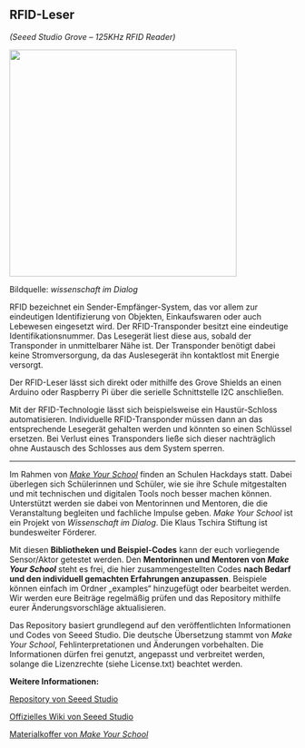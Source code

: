 RFID-Leser
----
*(Seeed Studio Grove – 125KHz RFID Reader)*

<img src=https://www.makeyourschool.de/wp-content/uploads/2018/10/52_rfid_leser-1024x1024.jpg width=400px>

Bildquelle: *wissenschaft im Dialog*

RFID bezeichnet ein Sender-Empfänger-System, das vor allem zur eindeutigen Identifizierung von Objekten, Einkaufswaren oder auch Lebewesen eingesetzt wird. Der RFID-Transponder besitzt eine eindeutige Identifikationsnummer. Das Lesegerät liest diese aus, sobald der Transponder in unmittelbarer Nähe ist. Der Transponder benötigt dabei keine Stromversorgung, da das Auslesegerät ihn kontaktlost mit Energie versorgt.

Der RFID-Leser lässt sich direkt oder mithilfe des Grove Shields an einen Arduino oder Raspberry Pi über die serielle Schnittstelle I2C anschließen.

Mit der RFID-Technologie lässt sich beispielsweise ein Haustür-Schloss automatisieren. Individuelle RFID-Transponder müssen dann an das entsprechende Lesegerät gehalten werden und könnten so einen Schlüssel ersetzen. Bei Verlust eines Transponders ließe sich dieser nachträglich ohne Austausch des Schlosses aus dem System sperren.

----

Im Rahmen von [*Make Your School*](https://www.makeyourschool.de/) finden an Schulen Hackdays statt. Dabei überlegen sich Schülerinnen und Schüler, wie sie ihre Schule mitgestalten und mit technischen und digitalen Tools noch besser machen können. Unterstützt werden sie dabei von Mentorinnen und Mentoren, die die Veranstaltung begleiten und fachliche Impulse geben. *Make Your School* ist ein Projekt von *Wissenschaft im Dialog*. Die Klaus Tschira Stiftung ist bundesweiter Förderer.

Mit diesen **Bibliotheken und Beispiel-Codes** kann der euch vorliegende Sensor/Aktor getestet werden. Den **Mentorinnen und Mentoren von *Make Your School*** steht es frei, die hier zusammengestellten Codes **nach Bedarf und den individuell gemachten Erfahrungen anzupassen**. Beispiele können einfach im Ordner „examples“ hinzugefügt oder bearbeitet werden. Wir werden eure Beiträge regelmäßig prüfen und das Repository mithilfe eurer Änderungsvorschläge aktualisieren.

Das Repository basiert grundlegend auf den veröffentlichten Informationen und Codes von Seeed Studio. Die deutsche Übersetzung stammt von *Make Your School*, Fehlinterpretationen und Änderungen vorbehalten. Die Informationen dürfen frei genutzt, angepasst und verbreitet werden, solange die Lizenzrechte (siehe License.txt) beachtet werden.


**Weitere Informationen:**

[Repository von Seeed Studio](https://github.com/Seeed-Studio/RFID_Library)

[Offizielles Wiki von Seeed Studio](http://wiki.seeedstudio.com/Grove-125KHz_RFID_Reader/)

[Materialkoffer von *Make Your School*](https://www.makeyourschool.de/material/rfid-leser/)
